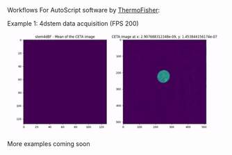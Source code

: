 Workflows For AutoScript software by [ThermoFisher](https://www.thermofisher.com/us/en/home/electron-microscopy/products/software-em-3d-vis/autoscript-tem-software.html):

Example 1: 4dstem data acquisition (FPS 200)

![4dstem](assets/sparse_4dstem.gif)

More examples coming soon